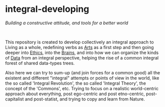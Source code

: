# integral-developing
<i>Building a constructive attitude, and tools for a better world</i>

&nbsp;

This repository is created to develop collectively an integral approach to Living as a whole, redefining verbs as <a href="https://github.com/IntegralDevs/integral-developing/blob/master/arts.md">Arts</a> as a first step and then going deeper into <a href="https://github.com/IntegralDevs/integral-developing/blob/master/ethics.md">Ethics</a>, into the <a href="https://github.com/IntegralDevs/integral-developing/blob/master/brains.md">Brains</a>, and into how we can organize the kinds of <a href="https://github.com/IntegralDevs/integral-developing/blob/master/integral-data.md">Data</a> from an integral perspective, helping the rise of a common integral forest of shared data-types trees. 

Also here we can try to sum-up (and join forces for a common good) all the existent and different "integral" attempts or points of view in the world, like the so called 'Integral Revolution', the so called 'Integral Theory', the concept of the 'Commons', etc. Trying to focus on a realistic world-centric approach about everything, post ego-centric and post etno-centric, post-capitalist and post-statist, and trying to copy and learn from Nature.

